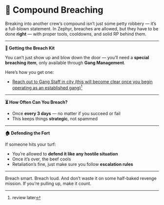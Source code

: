 # 🧭 Compound Breaching

Breaking into another crew’s compound isn’t just some petty robbery — it’s a full-blown statement. In Zephyr, breaches are allowed, but they have to be done **right** — with proper tools, cooldowns, and solid RP behind them.

***

**🧰 Getting the Breach Kit**

You can’t just show up and blow down the door — you’ll need a **special breaching item**, only available through **Gang Management**.

Here’s how you get one:

* [Reach out to Gang Staff in city (this will become clear once you begin operating as an established gang)](#user-content-fn-1)[^1]

***

**⏳ How Often Can You Breach?**

* Once **every 3 days** — no matter if you succeed or fail
* This keeps things **strategic**, not spammed

***

**🏠 Defending the Fort**

If someone hits your turf:

* You’re allowed to **defend it like any hostile situation**
* Once it’s over, the beef cools
* Retaliation’s fine, just make sure you follow **escalation rules**

***

Breach smart. Breach loud. And don’t waste it on some half-baked revenge mission. If you’re pulling up, make it count.

[^1]: review later

